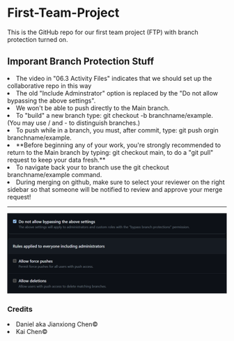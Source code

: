 # First-Team-Project
This is the GitHub repo for our first team project (FTP) with branch protection turned on.

## Imporant Branch Protection Stuff
<li> The video in "06.3 Activity Files" indicates that we should set up the collaborative repo in this way</li>
<li> The old "Include Adminstrator" option is replaced by the "Do not allow bypassing the above settings".</li>
<li> We won't be able to push directly to the Main branch.</li>
<li> To "build" a new branch type: git checkout -b branchname/example. (You may use / and - to distinguish branches.)
</li>
<li> To push while in a branch, you must, after commit, type: git push orgin branchname/example.</li>
<li>**Before beginning any of your work, you're strongly recommended to return to the Main branch by typing: git checkout main, to do a "git pull" request to keep your data fresh.**</li> 
<li> To navigate back your to branch use the git checkout branchname/example command.</li>
<li> During merging on github, make sure to select your reviewer on the right sidebar so that someone will be notified to review and approve your merge request!</li>

<hr>

![screenshot](./assets/Images/AdminTheAdmin.png)

### Credits
<li>Daniel aka Jianxiong Chen©</li>
<li>Kai Chen© </li>
